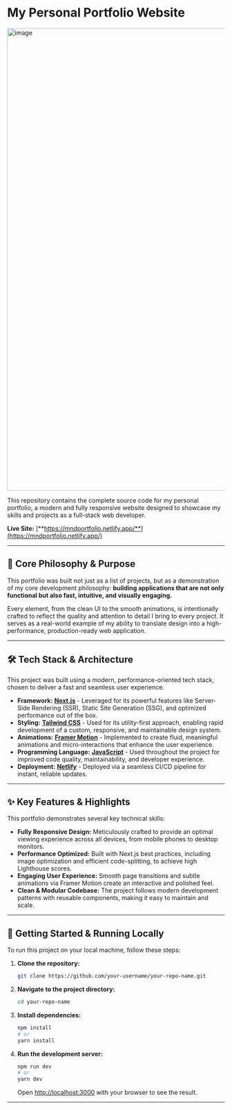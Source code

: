 # My Personal Portfolio Website

<img width="1901" height="1072" alt="image" src="https://github.com/user-attachments/assets/e0cf55d6-6cf7-46c7-8f6a-1c8f65675b26" />

This repository contains the complete source code for my personal portfolio, a modern and fully responsive website designed to showcase my skills and projects as a full-stack web developer.

**Live Site:** [**https://mndportfolio.netlify.app/**](https://mndportfolio.netlify.app/)

---

## 🚀 Core Philosophy & Purpose

This portfolio was built not just as a list of projects, but as a demonstration of my core development philosophy: **building applications that are not only functional but also fast, intuitive, and visually engaging.**

Every element, from the clean UI to the smooth animations, is intentionally crafted to reflect the quality and attention to detail I bring to every project. It serves as a real-world example of my ability to translate design into a high-performance, production-ready web application.

---

## 🛠️ Tech Stack & Architecture

This project was built using a modern, performance-oriented tech stack, chosen to deliver a fast and seamless user experience.

- **Framework:** [**Next.js**](https://nextjs.org/) - Leveraged for its powerful features like Server-Side Rendering (SSR), Static Site Generation (SSG), and optimized performance out of the box.
- **Styling:** [**Tailwind CSS**](https://tailwindcss.com/) - Used for its utility-first approach, enabling rapid development of a custom, responsive, and maintainable design system.
- **Animations:** [**Framer Motion**](https://www.framer.com/motion/) - Implemented to create fluid, meaningful animations and micro-interactions that enhance the user experience.
- **Programming Language:** [**JavaScript**](https://www.typescriptlang.org/) - Used throughout the project for improved code quality, maintainability, and developer experience.
- **Deployment:** [**Netlify**](https://www.netlify.com/) - Deployed via a seamless CI/CD pipeline for instant, reliable updates.

---

## ✨ Key Features & Highlights

This portfolio demonstrates several key technical skills:

- **Fully Responsive Design:** Meticulously crafted to provide an optimal viewing experience across all devices, from mobile phones to desktop monitors.
- **Performance Optimized:** Built with Next.js best practices, including image optimization and efficient code-splitting, to achieve high Lighthouse scores.
- **Engaging User Experience:** Smooth page transitions and subtle animations via Framer Motion create an interactive and polished feel.
- **Clean & Modular Codebase:** The project follows modern development patterns with reusable components, making it easy to maintain and scale.

---

## 🔧 Getting Started & Running Locally

To run this project on your local machine, follow these steps:

1.  **Clone the repository:**

    ```bash
    git clone https://github.com/your-username/your-repo-name.git
    ```

2.  **Navigate to the project directory:**

    ```bash
    cd your-repo-name
    ```

3.  **Install dependencies:**

    ```bash
    npm install
    # or
    yarn install
    ```

4.  **Run the development server:**

    ```bash
    npm run dev
    # or
    yarn dev
    ```

    Open [http://localhost:3000](http://localhost:3000) with your browser to see the result.

---
